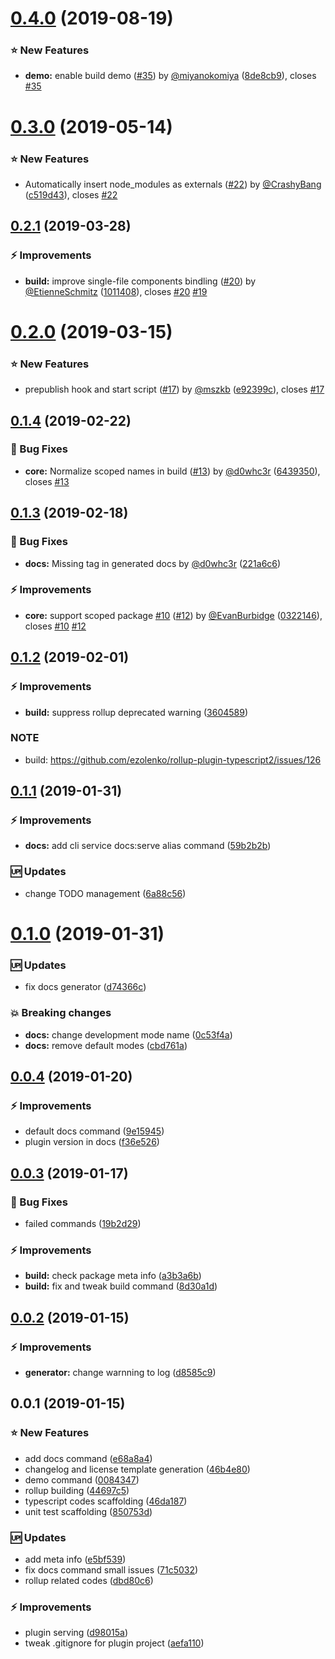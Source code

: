 <a name="0.4.0"></a>
# [0.4.0](https://github.com/kazupon/vue-cli-plugin-p11n/compare/v0.3.0...v0.4.0) (2019-08-19)


### :star: New Features

* **demo:** enable build demo ([#35](https://github.com/kazupon/vue-cli-plugin-p11n/issues/35)) by [@miyanokomiya](https://github.com/miyanokomiya) ([8de8cb9](https://github.com/kazupon/vue-cli-plugin-p11n/commit/8de8cb9)), closes [#35](https://github.com/kazupon/vue-cli-plugin-p11n/issues/35)



<a name="0.3.0"></a>
# [0.3.0](https://github.com/kazupon/vue-cli-plugin-p11n/compare/v0.2.1...v0.3.0) (2019-05-14)


### :star: New Features

* Automatically insert node_modules as externals ([#22](https://github.com/kazupon/vue-cli-plugin-p11n/issues/22)) by [@CrashyBang](https://github.com/CrashyBang) ([c519d43](https://github.com/kazupon/vue-cli-plugin-p11n/commit/c519d43)), closes [#22](https://github.com/kazupon/vue-cli-plugin-p11n/issues/22)



<a name="0.2.1"></a>
## [0.2.1](https://github.com/kazupon/vue-cli-plugin-p11n/compare/v0.2.0...v0.2.1) (2019-03-28)


### :zap: Improvements

* **build:** improve single-file components bindling ([#20](https://github.com/kazupon/vue-cli-plugin-p11n/issues/20)) by [@EtienneSchmitz](https://github.com/EtienneSchmitz) ([1011408](https://github.com/kazupon/vue-cli-plugin-p11n/commit/1011408)), closes [#20](https://github.com/kazupon/vue-cli-plugin-p11n/issues/20) [#19](https://github.com/kazupon/vue-cli-plugin-p11n/issues/19)



<a name="0.2.0"></a>
# [0.2.0](https://github.com/kazupon/vue-cli-plugin-p11n/compare/v0.1.4...v0.2.0) (2019-03-15)


### :star: New Features

* prepublish hook and start script ([#17](https://github.com/kazupon/vue-cli-plugin-p11n/issues/17)) by [@mszkb](https://github.com/mszkb) ([e92399c](https://github.com/kazupon/vue-cli-plugin-p11n/commit/e92399c)), closes [#17](https://github.com/kazupon/vue-cli-plugin-p11n/issues/17)



<a name="0.1.4"></a>
## [0.1.4](https://github.com/kazupon/vue-cli-plugin-p11n/compare/v0.1.3...v0.1.4) (2019-02-22)


### :bug: Bug Fixes

* **core:** Normalize scoped names in build ([#13](https://github.com/kazupon/vue-cli-plugin-p11n/issues/13)) by [@d0whc3r](https://github.com/d0whc3r) ([6439350](https://github.com/kazupon/vue-cli-plugin-p11n/commit/6439350)), closes [#13](https://github.com/kazupon/vue-cli-plugin-p11n/issues/13)



<a name="0.1.3"></a>
## [0.1.3](https://github.com/kazupon/vue-cli-plugin-p11n/compare/v0.1.2...v0.1.3) (2019-02-18)


### :bug: Bug Fixes

* **docs:** Missing tag in generated docs by [@d0whc3r](https://github.com/d0whc3r) ([221a6c6](https://github.com/kazupon/vue-cli-plugin-p11n/commit/221a6c6))


### :zap: Improvements

* **core:** support scoped package [#10](https://github.com/kazupon/vue-cli-plugin-p11n/issues/10) ([#12](https://github.com/kazupon/vue-cli-plugin-p11n/issues/12)) by [@EvanBurbidge](https://github.com/EvanBurbidge) ([0322146](https://github.com/kazupon/vue-cli-plugin-p11n/commit/0322146)), closes [#10](https://github.com/kazupon/vue-cli-plugin-p11n/issues/10) [#12](https://github.com/kazupon/vue-cli-plugin-p11n/issues/12)



<a name="0.1.2"></a>
## [0.1.2](https://github.com/kazupon/vue-cli-plugin-p11n/compare/v0.1.1...v0.1.2) (2019-02-01)


### :zap: Improvements

* **build:** suppress rollup deprecated warning ([3604589](https://github.com/kazupon/vue-cli-plugin-p11n/commit/3604589))


### NOTE

* build: https://github.com/ezolenko/rollup-plugin-typescript2/issues/126



<a name="0.1.1"></a>
## [0.1.1](https://github.com/kazupon/vue-cli-plugin-p11n/compare/v0.1.0...v0.1.1) (2019-01-31)


### :zap: Improvements

* **docs:** add cli service docs:serve alias command ([59b2b2b](https://github.com/kazupon/vue-cli-plugin-p11n/commit/59b2b2b))


### :up: Updates

* change TODO management ([6a88c56](https://github.com/kazupon/vue-cli-plugin-p11n/commit/6a88c56))


<a name="0.1.0"></a>
# [0.1.0](https://github.com/kazupon/vue-cli-plugin-p11n/compare/v0.0.4...v0.1.0) (2019-01-31)


### :up: Updates

* fix docs generator ([d74366c](https://github.com/kazupon/vue-cli-plugin-p11n/commit/d74366c))


### :boom: Breaking changes

* **docs:** change development mode name ([0c53f4a](https://github.com/kazupon/vue-cli-plugin-p11n/commit/0c53f4a))
* **docs:** remove default modes ([cbd761a](https://github.com/kazupon/vue-cli-plugin-p11n/commit/cbd761a))


<a name="0.0.4"></a>
## [0.0.4](https://github.com/kazupon/vue-cli-plugin-p11n/compare/v0.0.3...v0.0.4) (2019-01-20)


### :zap: Improvements

* default docs command ([9e15945](https://github.com/kazupon/vue-cli-plugin-p11n/commit/9e15945))
* plugin version in docs ([f36e526](https://github.com/kazupon/vue-cli-plugin-p11n/commit/f36e526))



<a name="0.0.3"></a>
## [0.0.3](https://github.com/kazupon/vue-cli-plugin-p11n/compare/v0.0.2...v0.0.3) (2019-01-17)


### :bug: Bug Fixes

* failed commands ([19b2d29](https://github.com/kazupon/vue-cli-plugin-p11n/commit/19b2d29))


### :zap: Improvements

* **build:** check package meta info ([a3b3a6b](https://github.com/kazupon/vue-cli-plugin-p11n/commit/a3b3a6b))
* **build:** fix and tweak build command ([8d30a1d](https://github.com/kazupon/vue-cli-plugin-p11n/commit/8d30a1d))



<a name="0.0.2"></a>
## [0.0.2](https://github.com/kazupon/vue-cli-plugin-p11n/compare/v0.0.1...v0.0.2) (2019-01-15)


### :zap: Improvements

* **generator:** change warnning to log ([d8585c9](https://github.com/kazupon/vue-cli-plugin-p11n/commit/d8585c9))



<a name="0.0.1"></a>
## 0.0.1 (2019-01-15)


### :star: New Features

* add docs command ([e68a8a4](https://github.com/kazupon/vue-cli-plugin-p11n/commit/e68a8a4))
* changelog and license template generation ([46b4e80](https://github.com/kazupon/vue-cli-plugin-p11n/commit/46b4e80))
* demo command ([0084347](https://github.com/kazupon/vue-cli-plugin-p11n/commit/0084347))
* rollup building ([44697c5](https://github.com/kazupon/vue-cli-plugin-p11n/commit/44697c5))
* typescript codes scaffolding ([46da187](https://github.com/kazupon/vue-cli-plugin-p11n/commit/46da187))
* unit test scaffolding ([850753d](https://github.com/kazupon/vue-cli-plugin-p11n/commit/850753d))


### :up: Updates

* add meta info ([e5bf539](https://github.com/kazupon/vue-cli-plugin-p11n/commit/e5bf539))
* fix docs command small issues ([71c5032](https://github.com/kazupon/vue-cli-plugin-p11n/commit/71c5032))
* rollup related codes ([dbd80c6](https://github.com/kazupon/vue-cli-plugin-p11n/commit/dbd80c6))


### :zap: Improvements

* plugin serving ([d98015a](https://github.com/kazupon/vue-cli-plugin-p11n/commit/d98015a))
* tweak .gitignore for plugin project ([aefa110](https://github.com/kazupon/vue-cli-plugin-p11n/commit/aefa110))



